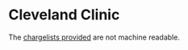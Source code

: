 # Cleveland Clinic

The [chargelists provided](https://my.clevelandclinic.org/patients/billing-insurance/comprehensive-hospital-charges) are not machine readable.
